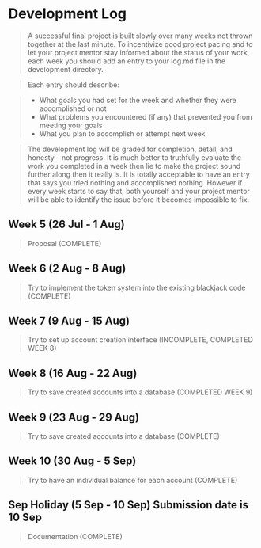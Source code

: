 # Development Log
> A successful final project is built slowly over many weeks not thrown together at the last minute. To incentivize good project pacing and to let your project mentor stay informed about the status of your work, each week you should add an entry to your log.md file in the development directory.

> Each entry should describe:

> - What goals you had set for the week and whether they were accomplished or not
> - What problems you encountered (if any) that prevented you from meeting your goals
> - What you plan to accomplish or attempt next week

> The development log will be graded for completion, detail, and honesty – not progress. It is much better to truthfully evaluate the work you completed in a week then lie to make the project sound further along then it really is. It is totally acceptable to have an entry that says you tried nothing and accomplished nothing. However if every week starts to say that, both yourself and your project mentor will be able to identify the issue before it becomes impossible to fix.

## Week 5 (26 Jul - 1 Aug)
> Proposal (COMPLETE)
## Week 6 (2 Aug - 8 Aug)
> Try to implement the token system into the existing blackjack code (COMPLETE)
## Week 7 (9 Aug - 15 Aug)
> Try to set up account creation interface (INCOMPLETE, COMPLETED WEEK 8)
## Week 8 (16 Aug - 22 Aug)
> Try to save created accounts into a database (COMPLETED WEEK 9)
## Week 9 (23 Aug - 29 Aug)
> Try to save created accounts into a database (COMPLETE)
## Week 10 (30 Aug - 5 Sep)
> Try to have an individual balance for each account (COMPLETE)
## Sep Holiday (5 Sep - 10 Sep) **Submission date is 10 Sep**
> Documentation (COMPLETE)
